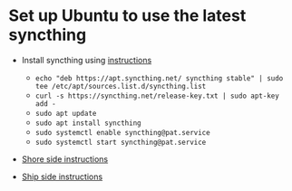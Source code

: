 # Set up Ubuntu to use the latest syncthing

- Install syncthing using [instructions](https://www.linuxfordevices.com/tutorials/ubuntu/syncthing-install-and-setup)
  - `echo "deb https://apt.syncthing.net/ syncthing stable" | sudo tee /etc/apt/sources.list.d/syncthing.list`
  - `curl -s https://syncthing.net/release-key.txt | sudo apt-key add -`
  - `sudo apt update`
  - `sudo apt install syncthing`
  - `sudo systemctl enable syncthing@pat.service`
  - `sudo systemctl start syncthing@pat.service`

- [Shore side instructions](Shore.syncthing.md)
- [Ship side instructions](Ship.syncthing.md)
